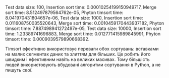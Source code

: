 Test data size: 100, Insertion sort time: 0.00010254199150949717, Merge sort time: 8.512497879564762e-05, Phyton timsort time: 8.041970431804657e-06, 
Test data size: 1000, Insertion sort time: 0.011608750035520643, Merge sort time: 0.0010459170443937182, Phyton timsort time: 7.887498941272497e-05, 
Test data size: 10000, Insertion sort time: 1.23389741696883, Merge sort time: 0.012771415989845991, Phyton timsort time: 0.0009039579890668392.



Timsort ефективно використовує переваги обох сортувань: вставками на малих сегментах даних та злиттям для більших. 
Це робить його швидким і ефективним навіть на великих масивах. 
Тому більшість людей використовують вбудовані алгоритми сортування в Python, а не пишуть свої. 
